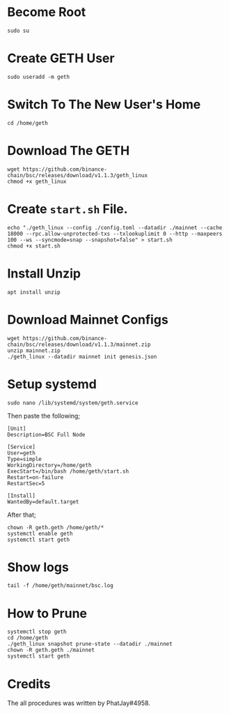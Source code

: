 # Become Root
```
sudo su
```

# Create GETH User
```
sudo useradd -m geth
```

# Switch To The New User's Home
```
cd /home/geth
```

# Download The GETH
```
wget https://github.com/binance-chain/bsc/releases/download/v1.1.3/geth_linux
chmod +x geth_linux
```

# Create `start.sh` File.
```
echo "./geth_linux --config ./config.toml --datadir ./mainnet --cache 18000 --rpc.allow-unprotected-txs --txlookuplimit 0 --http --maxpeers 100 --ws --syncmode=snap --snapshot=false" > start.sh
chmod +x start.sh
```

# Install Unzip
```
apt install unzip
```

# Download Mainnet Configs
```
wget https://github.com/binance-chain/bsc/releases/download/v1.1.3/mainnet.zip
unzip mainnet.zip
./geth_linux --datadir mainnet init genesis.json
```

# Setup systemd
```
sudo nano /lib/systemd/system/geth.service
```

Then paste the following;

```
[Unit]
Description=BSC Full Node

[Service]
User=geth
Type=simple
WorkingDirectory=/home/geth
ExecStart=/bin/bash /home/geth/start.sh
Restart=on-failure
RestartSec=5

[Install]
WantedBy=default.target
```

After that;

```
chown -R geth.geth /home/geth/*
systemctl enable geth
systemctl start geth
```

# Show logs
```
tail -f /home/geth/mainnet/bsc.log
```

# How to Prune
```
systemctl stop geth 
cd /home/geth
./geth_linux snapshot prune-state --datadir ./mainnet
chown -R geth.geth ./mainnet
systemctl start geth
```

# Credits
The all procedures was written by PhatJay#4958.
